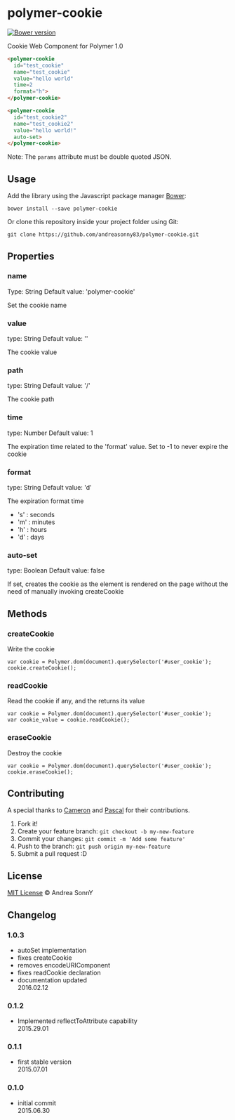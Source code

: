 # polymer-cookie

[![Bower version](https://badge.fury.io/bo/polymer-cookie.svg)](https://badge.fury.io/bo/polymer-cookie)

Cookie Web Component for Polymer 1.0

```html
<polymer-cookie
  id="test_cookie"
  name="test_cookie"
  value="hello world"
  time=2
  format="h">
</polymer-cookie>

<polymer-cookie
  id="test_cookie2"
  name="test_cookie2"
  value="hello world!"
  auto-set>
</polymer-cookie>
```

Note: The `params` attribute must be double quoted JSON.

## Usage

Add the library using the Javascript package manager [Bower](http://bower.io/):

    bower install --save polymer-cookie

Or clone this repository inside your project folder using Git:

    git clone https://github.com/andreasonny83/polymer-cookie.git

## Properties

### name

Type: String
Default value: 'polymer-cookie'

Set the cookie name

### value

type: String
Default value: ''

The cookie value

### path

type: String
Default value: '/'

The cookie path

### time

type: Number
Default value: 1

The expiration time related to the 'format' value.
Set to -1 to never expire the cookie

### format

type: String
Default value: 'd'

The expiration format time
* 's' : seconds
* 'm' : minutes
* 'h' : hours
* 'd' : days

### auto-set

type: Boolean
Default value: false

If set, creates the cookie as the element is rendered on the page without the need of manually invoking createCookie

## Methods

### createCookie

Write the cookie

    var cookie = Polymer.dom(document).querySelector('#user_cookie');
    cookie.createCookie();

### readCookie

Read the cookie if any, and the returns its value

    var cookie = Polymer.dom(document).querySelector('#user_cookie');
    var cookie_value = cookie.readCookie();

### eraseCookie

Destroy the cookie

    var cookie = Polymer.dom(document).querySelector('#user_cookie');
    cookie.eraseCookie();


## Contributing

A special thanks to [Cameron](https://github.com/cameronwp) and [Pascal](https://github.com/MeTaNoV) for their contributions.

1. Fork it!
2. Create your feature branch: `git checkout -b my-new-feature`
3. Commit your changes: `git commit -m 'Add some feature'`
4. Push to the branch: `git push origin my-new-feature`
5. Submit a pull request :D


## License

[MIT License](https://github.com/andreasonny83/polymer-cookie/blob/master/LICENSE) © Andrea SonnY

## Changelog

### 1.0.3
* autoSet implementation
* fixes createCookie
* removes encodeURIComponent
* fixes readCookie declaration
* documentation updated<br>
2016.02.12

### 0.1.2
* Implemented reflectToAttribute capability<br>
2015.29.01

### 0.1.1
* first stable version<br>
2015.07.01

### 0.1.0
* initial commit<br>
2015.06.30

